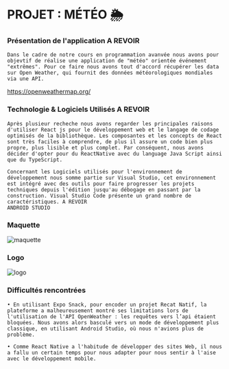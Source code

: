 # PROJET : MÉTÉO 🌦️

### Présentation de l'application  A REVOIR 

    Dans le cadre de notre cours en programmation avanvée nous avons pour objevtif de réalise une application de "météo" orientée événement "extrêmes". Pour ce faire nous avons tout d'accord récupérer les data sur Open Weather, qui fournit des données météorologiques mondiales via une API.
https://openweathermap.org/


### Technologie &  Logiciels Utilisés A REVOIR 

    Après plusieur recheche nous avons regarder les principales raisons d'utiliser React js pour le développement web et le langage de codage optimisés de la bibliothèque. Les composantes et les concepts de React sont très faciles à comprendre, de plus il assure un code bien plus propre, plus lisible et plus complet. Par conséquent, nous avons décider d'opter pour du ReactNative avec du language Java Script ainsi que du TypeScript. 

    Concernant les Logiciels utilisés pour l'environnement de développement nous somme partie sur Visual Studio, cet environnement est intégré avec des outils pour faire progresser les projets techniques depuis l'édition jusqu'au débogage en passant par la construction. Visual Studio Code présente un grand nombre de caractéristiques. A REVOIR 
    ANDROID STUDIO 

### Maquette 

![maquette](https://user-images.githubusercontent.com/96047669/201073721-ec133251-5b12-4cb2-a1fc-4a627ba50799.png)

### Logo 

![logo](https://user-images.githubusercontent.com/96047669/201073657-141072cd-d85b-4ef6-be97-2c1d9d63e796.png)


### Difficultés rencontrées 

    • En utilisant Expo Snack, pour encoder un projet Recat Natif, la plateforme a malheureusement montré ses limitations lors de l'utilisation de l'API OpenWeather : les requêtes vers l’api étaient bloquées. Nous avons alors basculé vers un mode de développement plus classique, en utilisant Android Studio, où nous n'avions plus de problème.
    
    • Comme React Native a l'habitude de développer des sites Web, il nous a fallu un certain temps pour nous adapter pour nous sentir à l'aise avec le développement mobile.
